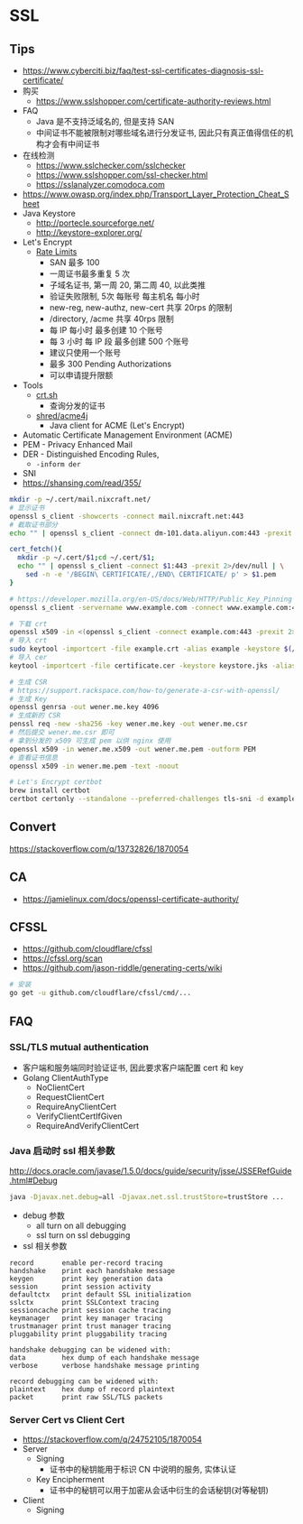 # SSL

## Tips
* https://www.cyberciti.biz/faq/test-ssl-certificates-diagnosis-ssl-certificate/
* 购买
  * https://www.sslshopper.com/certificate-authority-reviews.html
* FAQ
  * Java 是不支持泛域名的, 但是支持 SAN
  * 中间证书不能被限制对哪些域名进行分发证书, 因此只有真正值得信任的机构才会有中间证书
* 在线检测
  * https://www.sslchecker.com/sslchecker
  * https://www.sslshopper.com/ssl-checker.html
  * https://sslanalyzer.comodoca.com
* https://www.owasp.org/index.php/Transport_Layer_Protection_Cheat_Sheet
* Java Keystore
  * http://portecle.sourceforge.net/
  * http://keystore-explorer.org/
* Let's Encrypt
  * [Rate Limits](https://letsencrypt.org/docs/rate-limits/)
    * SAN 最多 100
    * 一周证书最多重复 5 次
    * 子域名证书, 第一周 20, 第二周 40, 以此类推
    * 验证失败限制, 5次 每账号 每主机名 每小时
    * new-reg, new-authz, new-cert 共享 20rps 的限制
    * /directory, /acme 共享 40rps 限制
    * 每 IP 每小时 最多创建 10 个账号
    * 每 3 小时 每 IP 段 最多创建 500 个账号
    * 建议只使用一个账号
    * 最多 300 Pending Authorizations
    * 可以申请提升限额
* Tools
  * [crt.sh](https://crt.sh/)
    * 查询分发的证书
  * [shred/acme4j](https://github.com/shred/acme4j)
    * Java client for ACME (Let's Encrypt)
* Automatic Certificate Management Environment (ACME)
* PEM - Privacy Enhanced Mail
* DER - Distinguished Encoding Rules,
  * `-inform der`
* SNI
* https://shansing.com/read/355/





```bash
mkdir -p ~/.cert/mail.nixcraft.net/
# 显示证书
openssl s_client -showcerts -connect mail.nixcraft.net:443
# 截取证书部分
echo "" | openssl s_client -connect dm-101.data.aliyun.com:443 -prexit 2>/dev/null | sed -n -e '/BEGIN\ CERTIFICATE/,/END\ CERTIFICATE/ p'

cert_fetch(){
  mkdir -p ~/.cert/$1;cd ~/.cert/$1;
  echo "" | openssl s_client -connect $1:443 -prexit 2>/dev/null | \
    sed -n -e '/BEGIN\ CERTIFICATE/,/END\ CERTIFICATE/ p' > $1.pem
}

# https://developer.mozilla.org/en-US/docs/Web/HTTP/Public_Key_Pinning
openssl s_client -servername www.example.com -connect www.example.com:443 | openssl x509 -pubkey -noout | openssl rsa -pubin -outform der | openssl dgst -sha256 -binary | openssl enc -base64

# 下载 crt
openssl x509 -in <(openssl s_client -connect example.com:443 -prexit 2>/dev/null) -out example.crt
# 导入 crt
sudo keytool -importcert -file example.crt -alias example -keystore $(/usr/libexec/java_home)/jre/lib/security/cacerts -storepass changeit
# 导入 cer
keytool -importcert -file certificate.cer -keystore keystore.jks -alias "Alias"

# 生成 CSR
# https://support.rackspace.com/how-to/generate-a-csr-with-openssl/
# 生成 Key
openssl genrsa -out wener.me.key 4096
# 生成新的 CSR
penssl req -new -sha256 -key wener.me.key -out wener.me.csr
# 然后提交 wener.me.csr 即可
# 拿到分发的 x509 可生成 pem 以供 nginx 使用
openssl x509 -in wener.me.x509 -out wener.me.pem -outform PEM
# 查看证书信息
openssl x509 -in wener.me.pem -text -noout

# Let's Encrypt certbot
brew install certbot
certbot certonly --standalone --preferred-challenges tls-sni -d example.com --staple-ocsp -m example@example.com --agree-tos --work-dir . --config-dir ./config --logs-dir ./logs
```

## Convert
https://stackoverflow.com/q/13732826/1870054

## CA
* https://jamielinux.com/docs/openssl-certificate-authority/


## CFSSL
* https://github.com/cloudflare/cfssl
* https://cfssl.org/scan
* https://github.com/jason-riddle/generating-certs/wiki

```bash
# 安装
go get -u github.com/cloudflare/cfssl/cmd/...
```

## FAQ
### SSL/TLS mutual authentication
* 客户端和服务端同时验证证书, 因此要求客户端配置 cert 和 key
* Golang ClientAuthType
  * NoClientCert
  * RequestClientCert
  * RequireAnyClientCert
  * VerifyClientCertIfGiven
  * RequireAndVerifyClientCert



### Java 启动时 ssl 相关参数
http://docs.oracle.com/javase/1.5.0/docs/guide/security/jsse/JSSERefGuide.html#Debug

```bash
java -Djavax.net.debug=all -Djavax.net.ssl.trustStore=trustStore ...
```
* debug 参数
  * all            turn on all debugging
  * ssl            turn on ssl debugging
* ssl 相关参数

```
record       enable per-record tracing
handshake    print each handshake message
keygen       print key generation data
session      print session activity
defaultctx   print default SSL initialization
sslctx       print SSLContext tracing
sessioncache print session cache tracing
keymanager   print key manager tracing
trustmanager print trust manager tracing
pluggability print pluggability tracing

handshake debugging can be widened with:
data         hex dump of each handshake message
verbose      verbose handshake message printing

record debugging can be widened with:
plaintext    hex dump of record plaintext
packet       print raw SSL/TLS packets
```

### Server Cert vs Client Cert
* https://stackoverflow.com/q/24752105/1870054
* Server
  * Signing
    * 证书中的秘钥能用于标识 CN 中说明的服务, 实体认证
  * Key Encipherment
    * 证书中的秘钥可以用于加密从会话中衍生的会话秘钥(对等秘钥)
* Client
  * Signing

